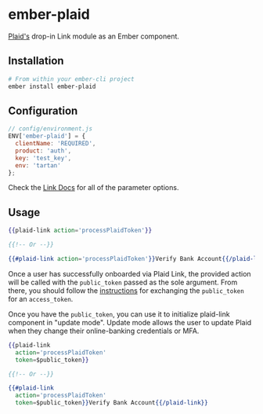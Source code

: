 # ember-plaid

[Plaid's](https://plaid.com/) drop-in Link module as an Ember component.

## Installation

```bash
# From within your ember-cli project
ember install ember-plaid
```

## Configuration

```javascript
// config/environment.js
ENV['ember-plaid'] = {
  clientName: 'REQUIRED',
  product: 'auth',
  key: 'test_key',
  env: 'tartan'
};
```

Check the [Link Docs](https://github.com/plaid/link#custom-integration) for all of the parameter options.

## Usage

```hbs
{{plaid-link action='processPlaidToken'}}

{{!-- Or --}}

{{#plaid-link action='processPlaidToken'}}Verify Bank Account{{/plaid-link}}
```

Once a user has successfully onboarded via Plaid Link, the provided action will be called with the `public_token` passed as the sole argument. From there, you should follow the [instructions](https://github.com/plaid/link#step-3-write-server-side-handler) for exchanging the `public_token` for an `access_token`.

Once you have the `public_token`, you can use it to initialize plaid-link component in "update mode". Update mode allows the user to update Plaid when they change their online-banking credentials or MFA.

```hbs
{{plaid-link 
  action='processPlaidToken' 
  token=$public_token}}

{{!-- Or --}}

{{#plaid-link 
  action='processPlaidToken' 
  token=$public_token}}Verify Bank Account{{/plaid-link}}
```

